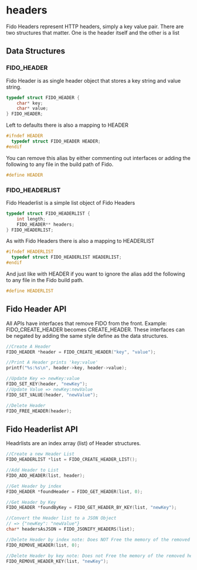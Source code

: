 
# headers
Fido Headers represent HTTP headers, simply a key value pair.
There are two structures that matter. One is the header itself and the other is a list

## Data Structures
### FIDO_HEADER
Fido Header is as single header object that stores a key string and value string.
```c
typedef struct FIDO_HEADER {
    char* key;
    char* value;
} FIDO_HEADER;
```  
Left to defaults there is also a mapping to HEADER
```c
#ifndef HEADER
  typedef struct FIDO_HEADER HEADER;
#endif
```
You can remove this alias by either commenting out interfaces or adding the following to any file in the build path of Fido.
```c
#define HEADER
```
### FIDO_HEADERLIST
Fido Headerlist is a simple list object of Fido Headers
```c
typedef struct FIDO_HEADERLIST {
    int length;
    FIDO_HEADER** headers;
} FIDO_HEADERLIST;
```
As with Fido Headers there is also a mapping to HEADERLIST
```c
#ifndef HEADERLIST
  typedef struct FIDO_HEADERLIST HEADERLIST;
#endif
```
And just like with HEADER if you want to ignore the alias add the following to any file in the Fido build path.
```c
#define HEADERLIST
```
## Fido Header API
All APIs have interfaces that remove FIDO from the front. Example: FIDO_CREATE_HEADER becomes CREATE_HEADER.
These interfaces can be negated by adding the same style define as the data structures.
```c
//Create A Header
FIDO_HEADER *header = FIDO_CREATE_HEADER("key", "value");

//Print A Header prints 'key:value'
printf("%s:%s\n", header->key, header->value);

//Update Key => newKey:value
FIDO_SET_KEY(header, "newKey");
//Update Value => newKey:newValue
FIDO_SET_VALUE(header, "newValue");

//Delete Header
FIDO_FREE_HEADER(header);
```
## Fido Headerlist API
Headrlists are an index array (list) of Header structures.
```c
//Create a new Header List
FIDO_HEADERLIST *list = FIDO_CREATE_HEADER_LIST();

//Add Header to List
FIDO_ADD_HEADER(list, header);

//Get Header by index
FIDO_HEADER *foundHeader = FIDO_GET_HEADER(list, 0);

//Get Header by Key
FIDO_HEADER *foundByKey = FIDO_GET_HEADER_BY_KEY(list, "newKey");

//Convert the Header list to a JSON Object
// => {"newKey": "newValue"}
char* headersAsJSON = FIDO_JSONIFY_HEADERS(list);

//Delete Header by index note: Does NOT Free the memory of the removed header
FIDO_REMOVE_HEADER(list, 0);

//Delete Header by key note: Does not Free the memory of the removed header
FIDO_REMOVE_HEADER_KEY(list, "newKey");
```
